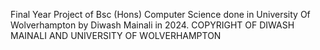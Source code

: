 Final Year Project of Bsc (Hons) Computer Science done in University Of Wolverhampton by Diwash Mainali in 2024.
COPYRIGHT OF DIWASH MAINALI AND UNIVERSITY OF WOLVERHAMPTON
